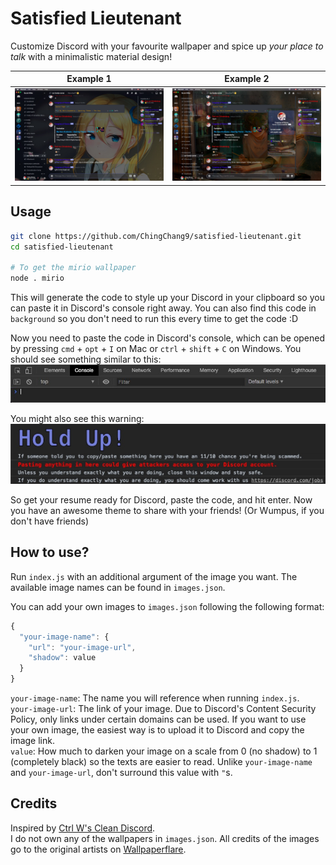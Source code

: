 # Satisfied Lieutenant
Customize Discord with your favourite wallpaper and spice up _your place to talk_ with a minimalistic material design!

Example 1 | Example 2
-|-
![Discord Hayasaka Theme](./examples/hayasaka.jpg) | ![Discord Deku Study Theme](./examples/deku-study.jpg)

## Usage
```bash
git clone https://github.com/ChingChang9/satisfied-lieutenant.git
cd satisfied-lieutenant

# To get the mirio wallpaper
node . mirio
```
This will generate the code to style up your Discord in your clipboard so you can paste it in Discord's console right away. You can also find this code in `background` so you don't need to run this every time to get the code :D

Now you need to paste the code in Discord's console, which can be opened by pressing `cmd` + `opt` + `I` on Mac or `ctrl` + `shift` + `C` on Windows. You should see something similar to this:
![Chrome Developer Console](./examples/console.jpg)

You might also see this warning:
![Discord console warning](./examples/warning.jpg)

So get your resume ready for Discord, paste the code, and hit enter. Now you have an awesome theme to share with your friends! (Or Wumpus, if you don't have friends)

## How to use?
Run `index.js` with an additional argument of the image you want. The available image names can be found in `images.json`.

You can add your own images to `images.json` following the following format:
```js
{
  "your-image-name": {
    "url": "your-image-url",
    "shadow": value
  }
}
```
`your-image-name`: The name you will reference when running `index.js`. \
`your-image-url`: The link of your image. Due to Discord's Content Security Policy, only links under certain domains can be used. If you want to use your own image, the easiest way is to upload it to Discord and copy the image link. \
`value`: How much to darken your image on a scale from 0 (no shadow) to 1 (completely black) so the texts are easier to read. Unlike `your-image-name` and `your-image-url`, don't surround this value with `"`s.

## Credits
Inspired by [Ctrl W's Clean Discord](https://userstyles.org/styles/175290/clean-discord). \
I do not own any of the wallpapers in `images.json`. All credits of the images go to the original artists on [Wallpaperflare](https://www.wallpaperflare.com/).